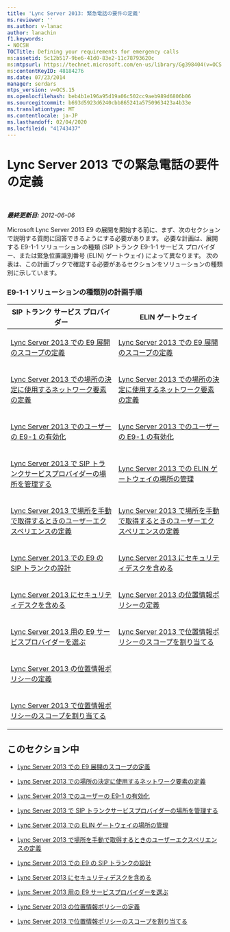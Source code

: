 ```yaml
---
title: 'Lync Server 2013: 緊急電話の要件の定義'
ms.reviewer: ''
ms.author: v-lanac
author: lanachin
f1.keywords:
- NOCSH
TOCTitle: Defining your requirements for emergency calls
ms:assetid: 5c12b517-9be6-41d0-83e2-11c78793620c
ms:mtpsurl: https://technet.microsoft.com/en-us/library/Gg398404(v=OCS.15)
ms:contentKeyID: 48184276
ms.date: 07/23/2014
manager: serdars
mtps_version: v=OCS.15
ms.openlocfilehash: beb4b1e196a95d19a06c502cc9aeb989d6806b06
ms.sourcegitcommit: b693d5923d6240cbb865241a5750963423a4b33e
ms.translationtype: MT
ms.contentlocale: ja-JP
ms.lasthandoff: 02/04/2020
ms.locfileid: "41743437"
---
```

<div data-xmlns="http://www.w3.org/1999/xhtml">

<div class="topic" data-xmlns="http://www.w3.org/1999/xhtml" data-msxsl="urn:schemas-microsoft-com:xslt" data-cs="http://msdn.microsoft.com/en-us/">

<div data-asp="http://msdn2.microsoft.com/asp">

# <a name="defining-your-requirements-for-emergency-calls-in-lync-server-2013"></a>Lync Server 2013 での緊急電話の要件の定義

</div>

<div id="mainSection">

<div id="mainBody">

<span> </span>

_**最終更新日:** 2012-06-06_

Microsoft Lync Server 2013 E9 の展開を開始する前に、まず、次のセクションで説明する質問に回答できるようにする必要があります。 必要な計画は、展開する E9-1-1 ソリューションの種類 (SIP トランク E9-1-1 サービス プロバイダー、または緊急位置識別番号 (ELIN) ゲートウェイ) によって異なります。 次の表は、この計画ブックで確認する必要があるセクションをソリューションの種類別に示しています。

### <a name="planning-steps-by-type-of-e9-1-1-solution"></a>E9-1-1 ソリューションの種類別の計画手順

<table>
<colgroup>
<col style="width: 50%" />
<col style="width: 50%" />
</colgroup>
<thead>
<tr class="header">
<th>SIP トランク サービス プロバイダー</th>
<th>ELIN ゲートウェイ</th>
</tr>
</thead>
<tbody>
<tr class="odd">
<td><p><a href="lync-server-2013-defining-the-scope-of-the-e9-1-1-deployment.md">Lync Server 2013 での E9 展開のスコープの定義</a></p></td>
<td><p><a href="lync-server-2013-defining-the-scope-of-the-e9-1-1-deployment.md">Lync Server 2013 での E9 展開のスコープの定義</a></p></td>
</tr>
<tr class="even">
<td><p><a href="lync-server-2013-defining-the-network-elements-used-to-determine-location.md">Lync Server 2013 での場所の決定に使用するネットワーク要素の定義</a></p></td>
<td><p><a href="lync-server-2013-defining-the-network-elements-used-to-determine-location.md">Lync Server 2013 での場所の決定に使用するネットワーク要素の定義</a></p></td>
</tr>
<tr class="odd">
<td><p><a href="lync-server-2013-enabling-users-for-e9-1-1.md">Lync Server 2013 でのユーザーの E9-1 の有効化</a></p></td>
<td><p><a href="lync-server-2013-enabling-users-for-e9-1-1.md">Lync Server 2013 でのユーザーの E9-1 の有効化</a></p></td>
</tr>
<tr class="even">
<td><p><a href="lync-server-2013-managing-locations-for-sip-trunk-service-providers.md">Lync Server 2013 で SIP トランクサービスプロバイダーの場所を管理する</a></p></td>
<td><p><a href="lync-server-2013-managing-locations-for-elin-gateways.md">Lync Server 2013 での ELIN ゲートウェイの場所の管理</a></p></td>
</tr>
<tr class="odd">
<td><p><a href="lync-server-2013-defining-the-user-experience-for-manually-acquiring-a-location.md">Lync Server 2013 で場所を手動で取得するときのユーザーエクスペリエンスの定義</a></p></td>
<td><p><a href="lync-server-2013-defining-the-user-experience-for-manually-acquiring-a-location.md">Lync Server 2013 で場所を手動で取得するときのユーザーエクスペリエンスの定義</a></p></td>
</tr>
<tr class="even">
<td><p><a href="lync-server-2013-designing-the-sip-trunk-for-e9-1-1.md">Lync Server 2013 での E9 の SIP トランクの設計</a></p></td>
<td><p><a href="lync-server-2013-including-the-security-desk.md">Lync Server 2013 にセキュリティデスクを含める</a></p></td>
</tr>
<tr class="odd">
<td><p><a href="lync-server-2013-including-the-security-desk.md">Lync Server 2013 にセキュリティデスクを含める</a></p></td>
<td><p><a href="lync-server-2013-defining-the-location-policy.md">Lync Server 2013 の位置情報ポリシーの定義</a></p></td>
</tr>
<tr class="even">
<td><p><a href="lync-server-2013-choosing-an-e9-1-1-service-provider.md">Lync Server 2013 用の E9 サービスプロバイダーを選ぶ</a></p></td>
<td><p><a href="lync-server-2013-assigning-location-policy-scope.md">Lync Server 2013 で位置情報ポリシーのスコープを割り当てる</a></p></td>
</tr>
<tr class="odd">
<td><p><a href="lync-server-2013-defining-the-location-policy.md">Lync Server 2013 の位置情報ポリシーの定義</a></p></td>
<td></td>
</tr>
<tr class="even">
<td><p><a href="lync-server-2013-assigning-location-policy-scope.md">Lync Server 2013 で位置情報ポリシーのスコープを割り当てる</a></p></td>
<td></td>
</tr>
</tbody>
</table>


<div>

## <a name="in-this-section"></a>このセクション中

  - [Lync Server 2013 での E9 展開のスコープの定義](lync-server-2013-defining-the-scope-of-the-e9-1-1-deployment.md)

  - [Lync Server 2013 での場所の決定に使用するネットワーク要素の定義](lync-server-2013-defining-the-network-elements-used-to-determine-location.md)

  - [Lync Server 2013 でのユーザーの E9-1 の有効化](lync-server-2013-enabling-users-for-e9-1-1.md)

  - [Lync Server 2013 で SIP トランクサービスプロバイダーの場所を管理する](lync-server-2013-managing-locations-for-sip-trunk-service-providers.md)

  - [Lync Server 2013 での ELIN ゲートウェイの場所の管理](lync-server-2013-managing-locations-for-elin-gateways.md)

  - [Lync Server 2013 で場所を手動で取得するときのユーザーエクスペリエンスの定義](lync-server-2013-defining-the-user-experience-for-manually-acquiring-a-location.md)

  - [Lync Server 2013 での E9 の SIP トランクの設計](lync-server-2013-designing-the-sip-trunk-for-e9-1-1.md)

  - [Lync Server 2013 にセキュリティデスクを含める](lync-server-2013-including-the-security-desk.md)

  - [Lync Server 2013 用の E9 サービスプロバイダーを選ぶ](lync-server-2013-choosing-an-e9-1-1-service-provider.md)

  - [Lync Server 2013 の位置情報ポリシーの定義](lync-server-2013-defining-the-location-policy.md)

  - [Lync Server 2013 で位置情報ポリシーのスコープを割り当てる](lync-server-2013-assigning-location-policy-scope.md)

</div>

</div>

<span> </span>

</div>

</div>

</div>

